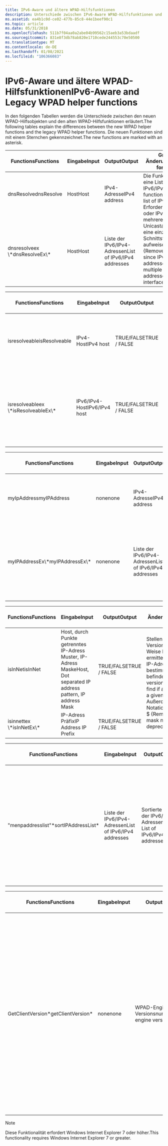 ```yaml
---
title: IPv6-Aware und ältere WPAD-Hilfsfunktionen
description: Unterschiede zwischen IPv6-Aware WPAD-Hilfsfunktionen und älteren WPAD-Hilfsfunktionen
ms.assetid: ea4b1c0d-ce02-477b-85c8-44e1beef90c1
ms.topic: article
ms.date: 05/31/2018
ms.openlocfilehash: 511b7f04aa0a2abe04b99562c15aeb3a53bdaadf
ms.sourcegitcommit: 831e8f3db78ab820e1710cede244553c70e50500
ms.translationtype: MT
ms.contentlocale: de-DE
ms.lasthandoff: 01/08/2021
ms.locfileid: "106366083"
---
```

# <a name="ipv6-aware-and-legacy-wpad-helper-functions"></a><span data-ttu-id="8a1a4-103">IPv6-Aware und ältere WPAD-Hilfsfunktionen</span><span class="sxs-lookup"><span data-stu-id="8a1a4-103">IPv6-Aware and Legacy WPAD helper functions</span></span>

<span data-ttu-id="8a1a4-104">In den folgenden Tabellen werden die Unterschiede zwischen den neuen WPAD-Hilfsobjekten und den alten WPAD-Hilfsfunktionen erläutert.</span><span class="sxs-lookup"><span data-stu-id="8a1a4-104">The following tables explain the differences between the new WPAD helper functions and the legacy WPAD helper functions.</span></span> <span data-ttu-id="8a1a4-105">Die neuen Funktionen sind mit einem Sternchen gekennzeichnet.</span><span class="sxs-lookup"><span data-stu-id="8a1a4-105">The new functions are marked with an asterisk.</span></span>



<table>
<thead>
<tr class="header">
<th><span data-ttu-id="8a1a4-106">Functions</span><span class="sxs-lookup"><span data-stu-id="8a1a4-106">Functions</span></span></th>
<th><span data-ttu-id="8a1a4-107">Eingabe</span><span class="sxs-lookup"><span data-stu-id="8a1a4-107">Input</span></span></th>
<th><span data-ttu-id="8a1a4-108">Output</span><span class="sxs-lookup"><span data-stu-id="8a1a4-108">Output</span></span></th>
<th><span data-ttu-id="8a1a4-109">Grund für Änderungen</span><span class="sxs-lookup"><span data-stu-id="8a1a4-109">Reason for Change</span></span></th>
</tr>
</thead>
<tbody>
<tr class="odd">
<td><span data-ttu-id="8a1a4-110">dnsResolve</span><span class="sxs-lookup"><span data-stu-id="8a1a4-110">dnsResolve</span></span></td>
<td><span data-ttu-id="8a1a4-111">Host</span><span class="sxs-lookup"><span data-stu-id="8a1a4-111">Host</span></span></td>
<td><span data-ttu-id="8a1a4-112">IPv4-Adresse</span><span class="sxs-lookup"><span data-stu-id="8a1a4-112">IPv4 address</span></span></td>
<td rowspan="2"><span data-ttu-id="8a1a4-113">Die Funktion "ex" gibt eine Liste von IPv6/IPv4 zurück.</span><span class="sxs-lookup"><span data-stu-id="8a1a4-113">Ex function will return a list of IPv6/IPv4.</span></span> <span data-ttu-id="8a1a4-114">Erforderlich, da IPv6-oder IPv4-Adressen mehrere Unicastadressen für eine einzelne Schnittstelle aufweisen können. $ {Remove} $</span><span class="sxs-lookup"><span data-stu-id="8a1a4-114">Necessary since IPv6 or IPv4 addresses can have multiple unicast addresses for a single interface.${REMOVE}$</span></span><br />
</td>
</tr>
<tr class="even">
<td><span data-ttu-id="8a1a4-115">dnsresolveex \*</span><span class="sxs-lookup"><span data-stu-id="8a1a4-115">dnsResolveEx\*</span></span></td>
<td><span data-ttu-id="8a1a4-116">Host</span><span class="sxs-lookup"><span data-stu-id="8a1a4-116">Host</span></span></td>
<td><span data-ttu-id="8a1a4-117">Liste der IPv6/IPv4-Adressen</span><span class="sxs-lookup"><span data-stu-id="8a1a4-117">List of IPv6/IPv4 addresses</span></span></td>

</tr>
</tbody>
</table>



 



<table>
<thead>
<tr class="header">
<th><span data-ttu-id="8a1a4-118">Functions</span><span class="sxs-lookup"><span data-stu-id="8a1a4-118">Functions</span></span></th>
<th><span data-ttu-id="8a1a4-119">Eingabe</span><span class="sxs-lookup"><span data-stu-id="8a1a4-119">Input</span></span></th>
<th><span data-ttu-id="8a1a4-120">Output</span><span class="sxs-lookup"><span data-stu-id="8a1a4-120">Output</span></span></th>
<th><span data-ttu-id="8a1a4-121">Grund für Änderungen</span><span class="sxs-lookup"><span data-stu-id="8a1a4-121">Reason for Change</span></span></th>
</tr>
</thead>
<tbody>
<tr class="odd">
<td><span data-ttu-id="8a1a4-122">isresolveable</span><span class="sxs-lookup"><span data-stu-id="8a1a4-122">isResolveable</span></span></td>
<td><span data-ttu-id="8a1a4-123">IPv4-Host</span><span class="sxs-lookup"><span data-stu-id="8a1a4-123">IPv4 host</span></span></td>
<td><span data-ttu-id="8a1a4-124">TRUE/FALSE</span><span class="sxs-lookup"><span data-stu-id="8a1a4-124">TRUE / FALSE</span></span></td>
<td rowspan="2"><span data-ttu-id="8a1a4-125">Die Funktion Ex gibt true zurück, wenn ein Host in eine IPv6-oder IPv4-Adresse aufgelöst werden kann.</span><span class="sxs-lookup"><span data-stu-id="8a1a4-125">The Ex function will return TRUE if a host can resolve to an IPv6 or IPv4 address.</span></span> <span data-ttu-id="8a1a4-126">Die Legacy Funktion gibt nur dann true zurück, wenn der Host zu einer IPv4-Adresse aufgelöst wird. $ {Remove} $</span><span class="sxs-lookup"><span data-stu-id="8a1a4-126">The legacy function only returns TRUE if the host resolves to an IPv4 address.${REMOVE}$</span></span><br />
</td>
</tr>
<tr class="even">
<td><span data-ttu-id="8a1a4-127">isresolveableex \*</span><span class="sxs-lookup"><span data-stu-id="8a1a4-127">isResolveableEx\*</span></span></td>
<td><span data-ttu-id="8a1a4-128">IPv6/IPv4-Host</span><span class="sxs-lookup"><span data-stu-id="8a1a4-128">IPv6/IPv4 host</span></span></td>
<td><span data-ttu-id="8a1a4-129">TRUE/FALSE</span><span class="sxs-lookup"><span data-stu-id="8a1a4-129">TRUE / FALSE</span></span></td>

</tr>
</tbody>
</table>



 



<table>
<thead>
<tr class="header">
<th><span data-ttu-id="8a1a4-130">Functions</span><span class="sxs-lookup"><span data-stu-id="8a1a4-130">Functions</span></span></th>
<th><span data-ttu-id="8a1a4-131">Eingabe</span><span class="sxs-lookup"><span data-stu-id="8a1a4-131">Input</span></span></th>
<th><span data-ttu-id="8a1a4-132">Output</span><span class="sxs-lookup"><span data-stu-id="8a1a4-132">Output</span></span></th>
<th><span data-ttu-id="8a1a4-133">Grund für Änderungen</span><span class="sxs-lookup"><span data-stu-id="8a1a4-133">Reason for Change</span></span></th>
</tr>
</thead>
<tbody>
<tr class="odd">
<td><span data-ttu-id="8a1a4-134">myIpAddress</span><span class="sxs-lookup"><span data-stu-id="8a1a4-134">myIPAddress</span></span></td>
<td><span data-ttu-id="8a1a4-135">none</span><span class="sxs-lookup"><span data-stu-id="8a1a4-135">none</span></span></td>
<td><span data-ttu-id="8a1a4-136">IPv4-Adresse</span><span class="sxs-lookup"><span data-stu-id="8a1a4-136">IPv4 address</span></span></td>
<td rowspan="2"><span data-ttu-id="8a1a4-137">Die Funktion "ex" gibt eine Liste von IPv6/IPv4 zurück.</span><span class="sxs-lookup"><span data-stu-id="8a1a4-137">Ex function will return a list of IPv6/IPv4.</span></span> <span data-ttu-id="8a1a4-138">Erforderlich, da IPv6-oder IPv4-Adressen mehrere Unicastadressen für eine einzelne Schnittstelle $ {Remove} $ aufweisen können.</span><span class="sxs-lookup"><span data-stu-id="8a1a4-138">Necessary since IPv6 or IPv4 addresses can have multiple unicast addresses for a single interface ${REMOVE}$</span></span><br />
</td>
</tr>
<tr class="even">
<td><span data-ttu-id="8a1a4-139">myIPAddressEx\*</span><span class="sxs-lookup"><span data-stu-id="8a1a4-139">myIPAddressEx\*</span></span></td>
<td><span data-ttu-id="8a1a4-140">none</span><span class="sxs-lookup"><span data-stu-id="8a1a4-140">none</span></span></td>
<td><span data-ttu-id="8a1a4-141">Liste der IPv6/IPv4-Adressen</span><span class="sxs-lookup"><span data-stu-id="8a1a4-141">List of IPv6/IPv4 addresses</span></span></td>

</tr>
</tbody>
</table>



 



<table>
<thead>
<tr class="header">
<th><span data-ttu-id="8a1a4-142">Functions</span><span class="sxs-lookup"><span data-stu-id="8a1a4-142">Functions</span></span></th>
<th><span data-ttu-id="8a1a4-143">Eingabe</span><span class="sxs-lookup"><span data-stu-id="8a1a4-143">Input</span></span></th>
<th><span data-ttu-id="8a1a4-144">Output</span><span class="sxs-lookup"><span data-stu-id="8a1a4-144">Output</span></span></th>
<th><span data-ttu-id="8a1a4-145">Grund für Änderungen</span><span class="sxs-lookup"><span data-stu-id="8a1a4-145">Reason for Change</span></span></th>
</tr>
</thead>
<tbody>
<tr class="odd">
<td><span data-ttu-id="8a1a4-146">isInNet</span><span class="sxs-lookup"><span data-stu-id="8a1a4-146">isInNet</span></span></td>
<td><span data-ttu-id="8a1a4-147">Host, durch Punkte getrenntes IP-Adress Muster, IP-Adress Maske</span><span class="sxs-lookup"><span data-stu-id="8a1a4-147">Host, Dot separated IP address pattern, IP address Mask</span></span></td>
<td><span data-ttu-id="8a1a4-148">TRUE/FALSE</span><span class="sxs-lookup"><span data-stu-id="8a1a4-148">TRUE / FALSE</span></span></td>
<td rowspan="2"><span data-ttu-id="8a1a4-149">Stellen Sie eine auf IP-Version unabhängige Weise bereit, um zu ermitteln, ob sich eine IP-Adresse in einem bestimmten Subnetz befindet.</span><span class="sxs-lookup"><span data-stu-id="8a1a4-149">Provide an IP version agnostic way to find if an IP address is in a given subnet.</span></span> <span data-ttu-id="8a1a4-150">Außerdem ist die Mask-Notation in IPv4 veraltet. $ {Remove} $</span><span class="sxs-lookup"><span data-stu-id="8a1a4-150">Also, the mask notation in IPv4 is deprecated.${REMOVE}$</span></span><br />
</td>
</tr>
<tr class="even">
<td><span data-ttu-id="8a1a4-151">isinnettex \*</span><span class="sxs-lookup"><span data-stu-id="8a1a4-151">isInNetEx\*</span></span></td>
<td><span data-ttu-id="8a1a4-152">IP-Adress Präfix</span><span class="sxs-lookup"><span data-stu-id="8a1a4-152">IP Address IP Prefix</span></span></td>
<td><span data-ttu-id="8a1a4-153">TRUE/FALSE</span><span class="sxs-lookup"><span data-stu-id="8a1a4-153">TRUE / FALSE</span></span></td>

</tr>
</tbody>
</table>



 



| <span data-ttu-id="8a1a4-154">Functions</span><span class="sxs-lookup"><span data-stu-id="8a1a4-154">Functions</span></span>           | <span data-ttu-id="8a1a4-155">Eingabe</span><span class="sxs-lookup"><span data-stu-id="8a1a4-155">Input</span></span>                       | <span data-ttu-id="8a1a4-156">Output</span><span class="sxs-lookup"><span data-stu-id="8a1a4-156">Output</span></span>                             | <span data-ttu-id="8a1a4-157">Grund für Änderungen</span><span class="sxs-lookup"><span data-stu-id="8a1a4-157">Reason for Change</span></span>                                                                                                                           |
|---------------------|-----------------------------|------------------------------------|---------------------------------------------------------------------------------------------------------------------------------------------|
| <span data-ttu-id="8a1a4-158">"menpaddresslist"\*</span><span class="sxs-lookup"><span data-stu-id="8a1a4-158">sortIPAddressList\*</span></span> | <span data-ttu-id="8a1a4-159">Liste der IPv6/IPv4-Adressen</span><span class="sxs-lookup"><span data-stu-id="8a1a4-159">List of IPv6/IPv4 addresses</span></span> | <span data-ttu-id="8a1a4-160">Sortierte Liste der IPv6/IPv4-Adressen</span><span class="sxs-lookup"><span data-stu-id="8a1a4-160">Sorted List of IPv6/IPv4 addresses</span></span> | <span data-ttu-id="8a1a4-161">Es gibt keine Entsprechung für die Legacy Funktion, da Legacy Funktionen nur eine einzelne IPv4-Adresse zurückgegeben haben, daher war keine Sortierung erforderlich.</span><span class="sxs-lookup"><span data-stu-id="8a1a4-161">There is no counterpart legacy function because legacy functions only returned a single IPv4 address, therefore there was no need to sort .</span></span> |



 



| <span data-ttu-id="8a1a4-162">Functions</span><span class="sxs-lookup"><span data-stu-id="8a1a4-162">Functions</span></span>          | <span data-ttu-id="8a1a4-163">Eingabe</span><span class="sxs-lookup"><span data-stu-id="8a1a4-163">Input</span></span> | <span data-ttu-id="8a1a4-164">Output</span><span class="sxs-lookup"><span data-stu-id="8a1a4-164">Output</span></span>                     | <span data-ttu-id="8a1a4-165">Grund für Änderungen</span><span class="sxs-lookup"><span data-stu-id="8a1a4-165">Reason for Change</span></span>                                                                                                                                                                                                           |
|--------------------|-------|----------------------------|-----------------------------------------------------------------------------------------------------------------------------------------------------------------------------------------------------------------------------|
| <span data-ttu-id="8a1a4-166">GetClientVersion\*</span><span class="sxs-lookup"><span data-stu-id="8a1a4-166">getClientVersion\*</span></span> | <span data-ttu-id="8a1a4-167">none</span><span class="sxs-lookup"><span data-stu-id="8a1a4-167">none</span></span>  | <span data-ttu-id="8a1a4-168">WPAD-Engine-Versionsnummer</span><span class="sxs-lookup"><span data-stu-id="8a1a4-168">WPAD engine version number</span></span> | <span data-ttu-id="8a1a4-169">Diese Funktion gibt derzeit Version 1,0 zurück.</span><span class="sxs-lookup"><span data-stu-id="8a1a4-169">Currently this function returns version 1.0.</span></span> <span data-ttu-id="8a1a4-170">Wir haben diese Funktion hinzugefügt, damit IT-Administratoren ihr WPAD aktualisieren können, sodass Sie mit unterschiedlichen Versionen der WPAD-Engine funktionieren, ohne dass die vorhandene Bereitstellung unterbrochen wird.</span><span class="sxs-lookup"><span data-stu-id="8a1a4-170">We added this function to allow IT administrators to update their WPAD to work with different versions of the WPAD engine without causing breaks to their existent deployment.</span></span> |



 

> [!Note]  
> <span data-ttu-id="8a1a4-171">Diese Funktionalität erfordert Windows Internet Explorer 7 oder höher.</span><span class="sxs-lookup"><span data-stu-id="8a1a4-171">This functionality requires Windows Internet Explorer 7 or greater.</span></span>

 

 

 



